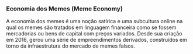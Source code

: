 ### Economia dos Memes (Meme Economy)

A economia dos memes é uma noção satírica e uma subcultura online na qual os memes são tratados em linguagem financeira como se fossem mercadorias ou bens de capital com preços variados. Desde sua criação em 2016, gerou uma série de empreendimentos derivados, construídos em torno da infraestrutura do mercado de memes falsos.